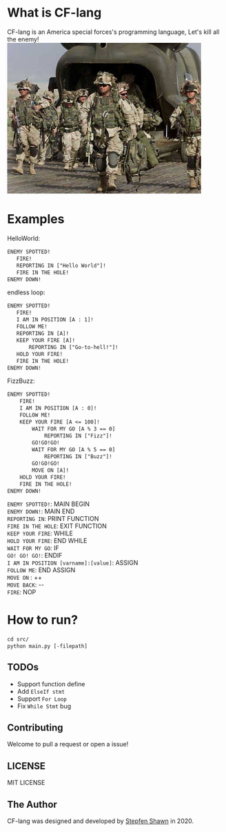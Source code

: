 # What is CF-lang
CF-lang is an America special forces's programming language, Let's kill all the enemy!    
![image](img/special-forces.jpg)  
# Examples
HelloWorld:
```
ENEMY SPOTTED!
   FIRE!
   REPORTING IN ["Hello World"]!
   FIRE IN THE HOLE!
ENEMY DOWN!
```
  
endless loop:
```
ENEMY SPOTTED!
   FIRE!
   I AM IN POSITION [A : 1]!
   FOLLOW ME!
   REPORTING IN [A]!
   KEEP YOUR FIRE [A]!
       REPORTING IN ["Go-to-hell!"]!
   HOLD YOUR FIRE!
   FIRE IN THE HOLE!
ENEMY DOWN!
```
FizzBuzz:
```
ENEMY SPOTTED!
    FIRE!
    I AM IN POSITION [A : 0]!
    FOLLOW ME!
    KEEP YOUR FIRE [A <= 100]!
        WAIT FOR MY GO [A % 3 == 0]
            REPORTING IN ["Fizz"]!
        GO!GO!GO!
        WAIT FOR MY GO [A % 5 == 0]
            REPORTING IN ["Buzz"]!
        GO!GO!GO!
        MOVE ON [A]!
    HOLD YOUR FIRE!
    FIRE IN THE HOLE!
ENEMY DOWN!
```
  

`ENEMY SPOTTED!`: MAIN BEGIN  
`ENEMY DOWN!`:  MAIN END  
`REPORTING IN`: PRINT FUNCTION  
`FIRE IN THE HOLE`: EXIT FUNCTION  
`KEEP YOUR FIRE`: WHILE  
`HOLD YOUR FIRE`: END WHILE  
`WAIT FOR MY GO`: IF  
`GO! GO! GO!`: ENDIF  
`I AM IN POSITION [varname]:[value]`: ASSIGN  
`FOLLOW ME`: END ASSIGN  
`MOVE ON` : ++  
`MOVE BACK`: --  
`FIRE`: NOP

# How to run?
```
cd src/
python main.py [-filepath]
```

## TODOs
* Support function define
* Add `ElseIf stmt`
* Support `For Loop`
* Fix `While Stmt` bug

## Contributing
Welcome to pull a request or open a issue!

## LICENSE
MIT LICENSE

## The Author
CF-lang was designed and developed by [Stepfen Shawn](https://github.com/StepfenShawn) in 2020.